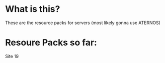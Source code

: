 # What is this?
These are the resource packs for servers (most likely gonna use ATERNOS)
# Resoure Packs so far:
Site 19
